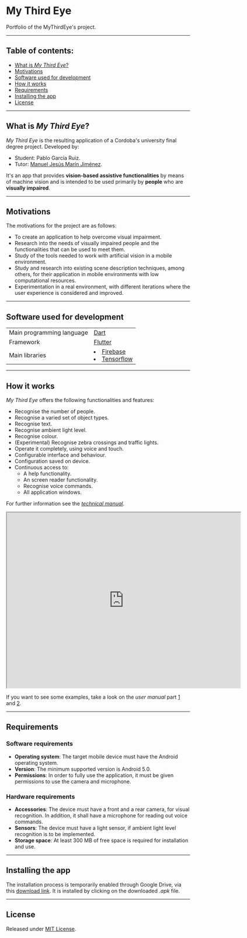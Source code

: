 # My Third Eye

Portfolio of the MyThirdEye's project. 

---
## Table of contents:
- [What is _My Third Eye_?](#what-is-my-third-eye)
- [Motivations](#motivations)
- [Software used for development](#software-used-for-development)
- [How it works](#how-it-works)
- [Requirements](#requirements)
- [Installing the app](#installing-the-app)
- [License](license)

---
## What is _My Third Eye_?
_My Third Eye_ is the resulting application of a Cordoba's university final degree project. Developed by:
- Student: Pablo García Ruiz.
- Tutor: [Manuel Jesús Marín Jiménez](https://github.com/mjmarin).

It's an app that provides **vision-based assistive functionalities** by means of machine vision and is intended to be used primarily by **people** who are **visually impaired**.

---
## Motivations
The motivations for the project are as follows:
- To create an application to help overcome visual impairment.
- Research into the needs of visually impaired people and the functionalities that can be used to meet them.
- Study of the tools needed to work with artificial vision in a mobile environment.
- Study and research into existing scene description techniques, among others, for their application in mobile environments with low computational resources.
- Experimentation in a real environment, with different iterations where the user experience is considered and improved.


---
## Software used for development
<table>
  <tr>
    <td>Main programming language</td>
    <td><a href="https://dart.dev/" >Dart</a></td>
  </tr>
  <tr>
    <td>Framework</td>
    <td><a href="https://flutter.dev/">Flutter</a></td>
  </tr>
  <tr>
    <td>Main libraries</td>
    <td>
      <li><a href="https://firebase.google.com/">Firebase</a></li>
      <li><a href="https://firebase.google.com/">Tensorflow</a></li>  
    </td>
  </tr>
</table>

---
## How it works
_My Third Eye_ offers the following functionalities and features:
- Recognise the number of people.
- Recognise a varied set of object types.
- Recognise text.
- Recognise ambient light level.
- Recognise colour.
- (Experimental) Recognise zebra crossings and traffic lights.
- Operate it completely, using voice and touch.
- Configurable interface and behaviour.
- Configuration saved on device.
- Continuous access to:
  - A help functionality.
  - An screen reader functionality.
  - Recognise voice commands.
  - All application windows.

For further information see the [_technical manual_](https://github.com/PGR-TFG/MyThirdEye-Page/blob/main/doc/Technical_manual.pdf).

<iframe src="https://drive.google.com/file/d/1UlxecFmqOJSYYwmBLZuVUZEKVzisM1x_/preview" width="640" height="480" allow="autoplay"></iframe>

If you want to see some examples, take a look on the _user manual_ part [1](https://github.com/PGR-TFG/MyThirdEye-Page/blob/main/doc/User_manual_pt1.pdf) and [2](https://github.com/PGR-TFG/MyThirdEye-Page/blob/main/doc/User_manual_pt2.pdf).


---
## Requirements
### Software requirements
- **Operating system**: The target mobile device must have the Android operating system.
- **Version**: The minimum supported version is Android 5.0.
- **Permissions**: In order to fully use the application, it must be given permissions to use the camera and microphone.

### Hardware requirements
- **Accessories**: The device must have a front and a rear camera, for visual recognition. In addition, it shall have a microphone for reading out voice commands.
- **Sensors**: The device must have a light sensor, if ambient light level recognition is to be implemented.
- **Storage space**: At least 300 MB of free space is required for installation and use.

---
## Installing the app
The installation process is temporarily enabled through Google Drive, via this [download link](https://drive.google.com/file/d/1_XSdzsMNajA4UR3JYV6mM7767DymVHcK/view?usp=sharing). It is installed by clicking on the downloaded _.apk_ file.



---
## License
Released under [MIT License](https://en.wikipedia.org/wiki/MIT_License).


